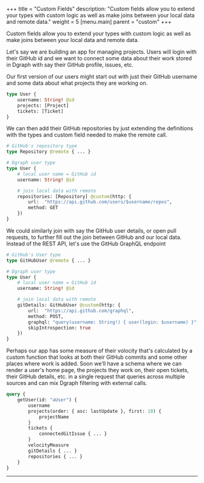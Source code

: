 +++
title = "Custom Fields"
description: "Custom fields allow you to extend your types with custom logic as well as make joins between your local data and remote data."
weight = 5
[menu.main]
    parent = "custom"
+++

Custom fields allow you to extend your types with custom logic as well as make joins between your local data and remote data.

Let's say we are building an app for managing projects.  Users will login with their GitHub id and we want to connect some data about their work stored in Dgraph with say their GitHub profile, issues, etc.

Our first version of our users might start out with just their GitHub username and some data about what projects they are working on.

```graphql
type User {
    username: String! @id 
    projects: [Project]
    tickets: [Ticket]
}
```

We can then add their GitHub repositories by just extending the definitions with the types and custom field needed to make the remote call.

```graphql
# GitHub's repository type
type Repository @remote { ... }

# Dgraph user type
type User {
    # local user name = GitHub id
    username: String! @id 

    # join local data with remote
    repositories: [Repository] @custom(http: {
        url:  "https://api.github.com/users/$username/repos",
        method: GET
    })
}
```

We could similarly join with say the GitHub user details, or open pull requests, to further fill out the join between GitHub and our local data.  Instead of the REST API, let's use the GitHub GraphQL endpoint


```graphql
# GitHub's User type
type GitHubUser @remote { ... }

# Dgraph user type
type User {
    # local user name = GitHub id
    username: String! @id 

    # join local data with remote
    gitDetails: GitHubUser @custom(http: {
        url:  "https://api.github.com/graphql",
        method: POST,
        graphql: "query(username: String!) { user(login: $username) }",
        skipIntrospection: true
    })
}
```

Perhaps our app has some measure of their volocity that's calculated by a custom function that looks at both their GitHub commits and some other places where work is added.  Soon we'll have a schema where we can render a user's home page, the projects they work on, their open tickets, their GitHub details, etc. in a single request that queries across multiple sources and can mix Dgraph filtering with external calls.

```graphql
query {
    getUser(id: "aUser") {
        username
        projects(order: { asc: lastUpdate }, first: 10) {
            projectName
        }
        tickets { 
            connectedGitIssue { ... }
        }
        velocityMeasure
        gitDetails { ... }
        repositories { ... }
    }
}
```

---
